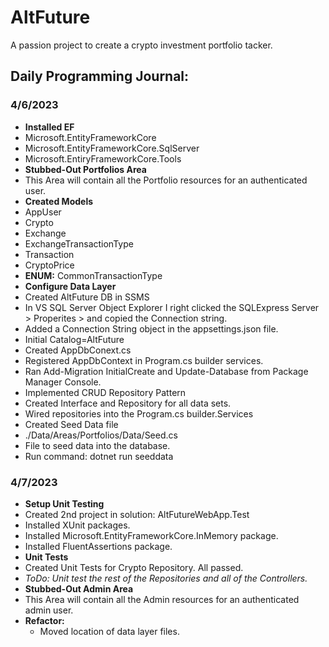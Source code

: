 # AltFuture
 A passion project to create a crypto investment portfolio tacker.

 ## Daily Programming Journal:
 
### 4/6/2023 

- **Installed EF**
 - Microsoft.EntityFrameworkCore 
 - Microsoft.EntityFrameworkCore.SqlServer 
 - Microsoft.EntiryFrameworkCore.Tools 
- **Stubbed-Out Portfolios Area**
 - This Area will contain all the Portfolio resources for an authenticated user. 
- **Created Models**
 - AppUser 
 - Crypto 
 - Exchange 
 - ExchangeTransactionType 
 - Transaction 
 - CryptoPrice 
 - **ENUM:** CommonTransactionType 
- **Configure Data Layer**
 - Created AltFuture DB in SSMS 
 - In VS SQL Server Object Explorer I right clicked the SQLExpress Server > Properites > and copied the Connection string. 
 - Added a Connection String object in the appsettings.json file. 
  - Initial Catalog=AltFuture 
 - Created AppDbConext.cs 
 - Registered AppDbContext in Program.cs builder services. 
 - Ran Add-Migration InitialCreate and Update-Database from Package Manager Console. 
- Implemented CRUD Repository Pattern 
 - Created Interface and Repository for all data sets. 
 - Wired repositories into the Program.cs builder.Services  
- Created Seed Data file 
 - ./Data/Areas/Portfolios/Data/Seed.cs 
  - File to seed data into the database. 
 - Run command: dotnet run seeddata 
 
 
### 4/7/2023
- **Setup Unit Testing**
 - Created 2nd project in solution: AltFutureWebApp.Test
 - Installed XUnit packages.
 - Installed Microsoft.EntityFrameworkCore.InMemory package.
 - Installed FluentAssertions package.
- **Unit Tests**
 - Created Unit Tests for Crypto Repository. All passed.
 - *ToDo: Unit test the rest of the Repositories and all of the Controllers.*
- **Stubbed-Out Admin Area**
 - This Area will contain all the Admin resources for an authenticated admin user.  
- **Refactor:**
  - Moved location of data layer files.